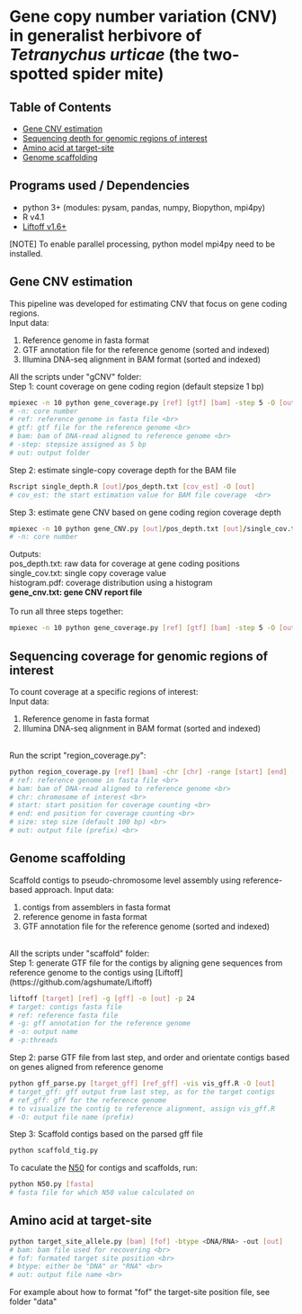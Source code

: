# Gene copy number variation (CNV) in generalist herbivore of <i>Tetranychus urticae</i> (the two-spotted spider mite) 

## Table of Contents
- [Gene CNV estimation](#Gene-CNV-estimation)
- [Sequencing depth for genomic regions of interest](Sequencing-depth-for-genomic-regions-of-interest)
- [Amino acid at target-site](Amino-acid-at-target-site)
- [Genome scaffolding](Genome-scaffolding)

## Programs used / Dependencies 
- python 3+ (modules: pysam, pandas, numpy, Biopython, mpi4py)
- R v4.1
- [Liftoff v1.6+](https://github.com/agshumate/Liftoff)

[NOTE] To enable parallel processing, python model mpi4py need to be installed. 

## Gene CNV estimation 
This pipeline was developed for estimating CNV that focus on gene coding regions. 
<br>
Input data: <br>
1. Reference genome in fasta format <br>
2. GTF annotation file for the reference genome (sorted and indexed) <br>
3. Illumina DNA-seq alignment in BAM format (sorted and indexed) <br>

All the scripts under "gCNV" folder: 
<br>
Step 1: count coverage on gene coding region (default stepsize 1 bp)
```bash
mpiexec -n 10 python gene_coverage.py [ref] [gtf] [bam] -step 5 -O [out]
# -n: core number 
# ref: reference genome in fasta file <br>
# gtf: gtf file for the reference genome <br>
# bam: bam of DNA-read aligned to reference genome <br>
# -step: stepsize assigned as 5 bp
# out: output folder
```
Step 2: estimate single-copy coverage depth for the BAM file
```bash
Rscript single_depth.R [out]/pos_depth.txt [cov_est] -O [out]
# cov_est: the start estimation value for BAM file coverage  <br>
```

Step 3: estimate gene CNV based on gene coding region coverage depth
```bash
mpiexec -n 10 python gene_CNV.py [out]/pos_depth.txt [out]/single_cov.txt -O [out]
# -n: core number 
```
Outputs: <br>
pos_depth.txt: raw data for coverage at gene coding positions <br>
single_cov.txt: single copy coverage value <br>
histogram.pdf: coverage distribution using a histogram <br>
<b>gene_cnv.txt: gene CNV report file</b> 
<br>
<br>
To run all three steps together: 
```bash
mpiexec -n 10 python gene_coverage.py [ref] [gtf] [bam] -step 5 -O [out] && Rscript single_depth.R [out]/pos_depth.txt [cov_est] -O [out] && mpiexec -n 10 python gene_CNV.py [out]/pos_depth.txt [out]/single_cov.txt -O [out]
```

## Sequencing coverage for genomic regions of interest 
To count coverage at a specific regions of interest: <br>
Input data: <br>
1. Reference genome in fasta format <br>
2. Illumina DNA-seq alignment in BAM format (sorted and indexed) <br>
<br>
Run the script "region_coverage.py": <br>

```bash
python region_coverage.py [ref] [bam] -chr [chr] -range [start] [end] -step [size] -O [out]
# ref: reference genome in fasta file <br>
# bam: bam of DNA-read aligned to reference genome <br>
# chr: chromosome of interest <br>
# start: start position for coverage counting <br>
# end: end position for coverage counting <br>
# size: step size (default 100 bp) <br>
# out: output file (prefix) <br>
```

## Genome scaffolding
Scaffold contigs to pseudo-chromosome level assembly using reference-based approach. 
Input data: <br>
1. contigs from assemblers in fasta format <br>
2. reference genome in fasta format <br>
3. GTF annotation file for the reference genome (sorted and indexed) <br>
<br>
All the scripts under "scaffold" folder: <br>
Step 1: generate GTF file for the contigs by aligning gene sequences from reference genome to the contigs using [Liftoff](https://github.com/agshumate/Liftoff)

```bash
liftoff [target] [ref] -g [gff] -o [out] -p 24
# target: contigs fasta file
# ref: reference fasta file
# -g: gff annotation for the reference genome
# -o: output name 
# -p:threads 
```

Step 2: parse GTF file from last step, and order and orientate contigs based on genes aligned from reference genome

```bash
python gff_parse.py [target_gff] [ref_gff] -vis vis_gff.R -O [out]
# target_gff: gff output from last step, as for the target contigs
# ref_gff: gff for the reference genome
# to visualize the contig to reference alignment, assign vis_gff.R
# -O: output file name (prefix)
```

Step 3: Scaffold contigs based on the parsed gff file 

```bash
python scaffold_tig.py 
```

To caculate the [N50](https://en.wikipedia.org/wiki/N50,_L50,_and_related_statistics#:~:text=N50%20statistic%20defines%20assembly%20quality,of%20the%20total%20assembly%20length) for contigs and scaffolds, run: 

```bash
python N50.py [fasta]
# fasta file for which N50 value calculated on 
```

## Amino acid at target-site 

```bash
python target_site_allele.py [bam] [fof] -btype <DNA/RNA> -out [out]
# bam: bam file used for recovering <br>
# fof: formated target site position <br>
# btype: either be "DNA" or "RNA" <br>
# out: output file name <br>

```
For example about how to format "fof" the target-site position file, see folder "data"

## 



